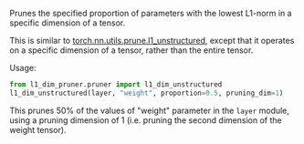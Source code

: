 Prunes the specified proportion of parameters with the lowest L1-norm in a specific
dimension of a tensor.

This is similar to [torch.nn.utils.prune.l1_unstructured](https://pytorch.org/docs/stable/generated/torch.nn.utils.prune.l1_unstructured.html#torch-nn-utils-prune-l1-unstructured),
except that it operates on a specific dimension of a tensor, rather than the entire tensor.

Usage:
```python
from l1_dim_pruner.pruner import l1_dim_unstructured
l1_dim_unstructured(layer, "weight", proportion=0.5, pruning_dim=1)
```

This prunes 50% of the values of "weight" parameter in the `layer` module, using
a pruning dimension of 1 (i.e. pruning the second dimension of the weight tensor).
